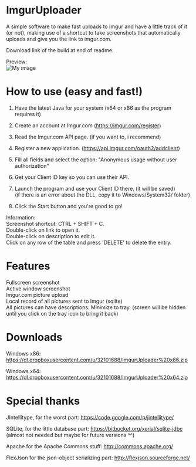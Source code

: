 ImgurUploader
=============

A simple software to make fast uploads to Imgur and have a little track of it (or not), making use of a shortcut to take screenshots that automatically uploads and give you the link to imgur.com.

Download link of the build at end of readme.

Preview:<br/>
![My image](http://i.imgur.com/4xxH4iK.png)



How to use (easy and fast!)
============
1. Have the latest Java for your system (x64 or x86 as the program requires it)

2. Create an account at Imgur.com (https://imgur.com/register)

3. Read the Imgur.com API page. (if you want to, i recommend)

4. Register a new application. (https://api.imgur.com/oauth2/addclient)

5. Fill all fields and select the option: "Anonymous usage without user authorization"

6. Get your Client ID key so you can use their API.

7. Launch the program and use your Client ID there. (it will be saved)<br/>
   (if there is an error about the DLL, copy it to Windows/System32/ folder)

8. Click the Start button and you're good to go!

Information:<br/>
Screenshot shortcut: CTRL + SHIFT + C.<br/>
Double-click on link to open it.<br/>
Double-click on description to edit it.<br/>
Click on any row of the table and press 'DELETE' to delete the entry.


Features
============
Fullscreen screenshot<br/>
Active window screenshot<br/>
Imgur.com picture upload<br/>
Local record of all pictures sent to Imgur (sqlite)<br/>
All pictures can have descriptions.
Minimize to tray. (screen will be hidden until you click on the tray icon to bring it back)


Downloads
============
Windows x86: https://dl.dropboxusercontent.com/u/32101688/ImgurUploader%20x86.zip

Windows x64: https://dl.dropboxusercontent.com/u/32101688/ImgurUploader%20x64.zip


Special thanks
===========
JIntellitype, for the worst part: https://code.google.com/p/jintellitype/

SQLite, for the little database part: https://bitbucket.org/xerial/sqlite-jdbc (almost not needed but maybe for future versions ^^)

Apache for the Apache Commons stuff: http://commons.apache.org/

FlexJson for the json-object serializing part: http://flexjson.sourceforge.net/
